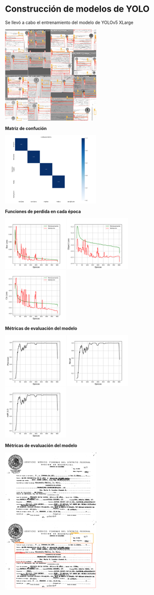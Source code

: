 # Construcción de modelos de YOLO

Se llevó a cabo el entrenamiento del modelo de YOLOv5 XLarge   

<img src="outtrain/train_batch0.jpg" width="300">

__Matriz de confución__

<img src="outtrain/confusion_matrix.png" width="300">

__Funciones de perdida en cada época__

<p float="left">
  <img src="outtrain/Box_Loss.png" width="200" />
  <img src="outtrain/Obj_Loss.png" width="200" />
  <img src="outtrain/Cls_Loss.png" width="200" />
</p>


__Métricas de evaluación del modelo__

<p float="left">
  <img src="outtrain/Precision.png" width="200" />
  <img src="outtrain/recall.png" width="200" />
  <img src="outtrain/mAP.png" width="200" />
</p>

__Métricas de evaluación del modelo__

<p float="left">
  <img src="prueba_modelo/prueba_img_1.jpg" width="300" />
  <img src="prueba_modelo/prueba_img_1_detc.jpg" width="300" />
</p>
